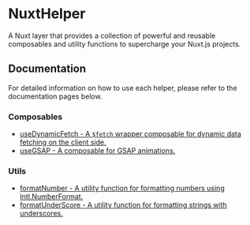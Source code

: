 # NuxtHelper

A Nuxt layer that provides a collection of powerful and reusable composables and utility functions to supercharge your Nuxt.js projects.

## Documentation

For detailed information on how to use each helper, please refer to the documentation pages below.

### Composables

-   [useDynamicFetch - A `$fetch` wrapper composable for dynamic data fetching on the client side.](./docs/composables/useDynamicFetch.md)
-   [useGSAP - A composable for GSAP animations.](./docs/composables/useGSAP.md)

### Utils

-   [formatNumber - A utility function for formatting numbers using Intl.NumberFormat.](./docs/utils/formatNumber.md)
-   [formatUnderScore - A utility function for formatting strings with underscores.](./docs/utils/formatUnderScore.md)